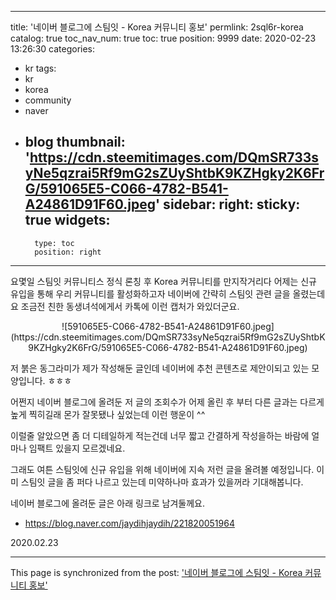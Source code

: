 
---
title: '네이버 블로그에 스팀잇 - Korea 커뮤니티 홍보'
permlink: 2sql6r-korea
catalog: true
toc_nav_num: true
toc: true
position: 9999
date: 2020-02-23 13:26:30
categories:
- kr
tags:
- kr
- korea
- community
- naver
- blog
thumbnail: 'https://cdn.steemitimages.com/DQmSR733syNe5qzrai5Rf9mG2sZUyShtbK9KZHgky2K6FrG/591065E5-C066-4782-B541-A24861D91F60.jpeg'
sidebar:
    right:
        sticky: true
widgets:
    -
        type: toc
        position: right
---


요몇일 스팀잇 커뮤니티스 정식 론칭 후 Korea 커뮤니티를 만지작거리다 어제는 신규 유입을 통해 우리 커뮤니티를 활성화하고자 네이버에 간략히 스팀잇 관련 글을 올렸는데요 조금전 친한 동생녀석에게서 카톡에 이런 캡처가 와있더군요. 

<center>![591065E5-C066-4782-B541-A24861D91F60.jpeg](https://cdn.steemitimages.com/DQmSR733syNe5qzrai5Rf9mG2sZUyShtbK9KZHgky2K6FrG/591065E5-C066-4782-B541-A24861D91F60.jpeg)</center>

저 붉은 동그라미가 제가 작성해둔 글인데 네이버에 추천 콘텐츠로 제안이되고 있는 모양입니다. ㅎㅎㅎ 

어쩐지 네이버 블로그에 올려둔 저 글의 조회수가 어제 올린 후 부터 다른 글과는 다르게 높게 찍히길래 몬가 잘못됐나 싶었는데 이런 행운이 ^^

이럴줄 알았으면 좀 더 디테일하게 적는건데 너무 짧고 간결하게 작성을하는 바람에 얼마나 임팩트 있을지 모르겠네요. 

그래도 여튼 스팀잇에 신규 유입을 위해 네이버에 지속 저런 글을 올려볼 예정입니다. 이미 스팀잇 글을 좀 퍼다 나르고 있는데 미약하나마 효과가 있을꺼라 기대해봅니다.

네이버 블로그에 올려둔 글은 아래 링크로 남겨둘께요.

* https://blog.naver.com/jaydihjaydih/221820051964

2020.02.23

- - -

This page is synchronized from the post: ['네이버 블로그에 스팀잇 - Korea 커뮤니티 홍보'](https://steemit.com/@jaydih/2sql6r-korea)
